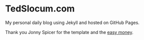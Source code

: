 # TedSlocum.com

My personal daily blog using Jekyll and hosted on GitHub Pages. 

Thank you Jonny Spicer for the template and the [easy money](https://tedslocum.com/daily/2020/03/09/Thank-You-Jonny).
